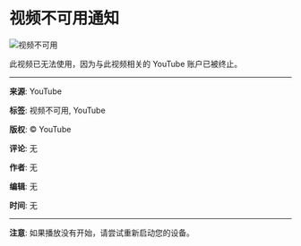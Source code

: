 # 视频不可用通知

![视频不可用](https://www.youtube.com/img/desktop/unavailable/unavailable_video.png)

此视频已无法使用，因为与此视频相关的 YouTube 账户已被终止。

---

**来源**: YouTube

**标签**: 视频不可用, YouTube

**版权**: © YouTube

**评论**: 无

**作者**: 无

**编辑**: 无

**时间**: 无

---

**注意**: 如果播放没有开始，请尝试重新启动您的设备。